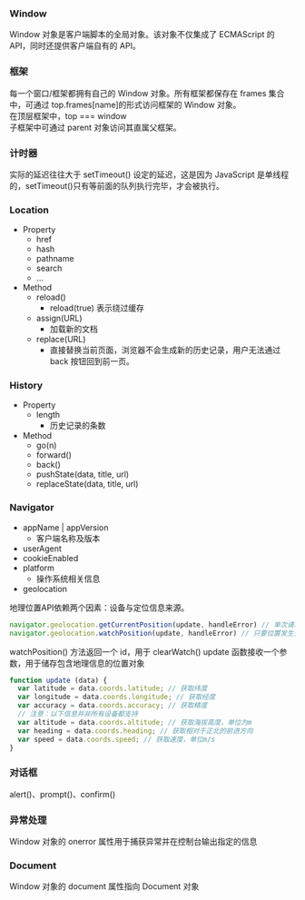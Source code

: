 ### Window
Window 对象是客户端脚本的全局对象。该对象不仅集成了 ECMAScript 的 API，同时还提供客户端自有的 API。

### 框架
每一个窗口/框架都拥有自己的 Window 对象。所有框架都保存在 frames 集合中，可通过 top.frames[name]的形式访问框架的 Window 对象。<br>
在顶层框架中，top === window <br/>
子框架中可通过 parent 对象访问其直属父框架。

### 计时器
实际的延迟往往大于 setTimeout() 设定的延迟，这是因为 JavaScript 是单线程的，setTimeout()只有等前面的队列执行完毕，才会被执行。

### Location
- Property
  + href
  + hash
  + pathname
  + search
  + ...
- Method
  + reload()
    - reload(true) 表示绕过缓存
  + assign(URL)
    - 加载新的文档
  + replace(URL)
    - 直接替换当前页面，浏览器不会生成新的历史记录，用户无法通过 back 按钮回到前一页。

### History
- Property
  + length
    - 历史记录的条数
- Method
  + go(n)
  + forward()
  + back()
  + pushState(data, title, url)
  + replaceState(data, title, url)

### Navigator
- appName | appVersion
  + 客户端名称及版本
- userAgent
- cookieEnabled
- platform
  + 操作系统相关信息
- geolocation


地理位置API依赖两个因素：设备与定位信息来源。

```js
navigator.geolocation.getCurrentPosition(update, handleError) // 单次请求
navigator.geolocation.watchPosition(update, handleError) // 只要位置发生变化就请求
```

watchPosition() 方法返回一个 id，用于 clearWatch()
update 函数接收一个参数，用于储存包含地理信息的位置对象

```js
function update (data) {
  var latitude = data.coords.latitude; // 获取纬度
  var longitude = data.coords.longitude; // 获取经度
  var accuracy = data.coords.accuracy; // 获取精度
  // 注意：以下信息并非所有设备都支持
  var altitude = data.coords.altitude; // 获取海拔高度，单位为m
  var heading = data.coords.heading; // 获取相对于正北的前进方向
  var speed = data.coords.speed; // 获取速度，单位m/s
}
```

### 对话框
alert()、prompt()、confirm()

### 异常处理
Window 对象的 onerror 属性用于捕获异常并在控制台输出指定的信息

### Document
Window 对象的 document 属性指向 Document 对象